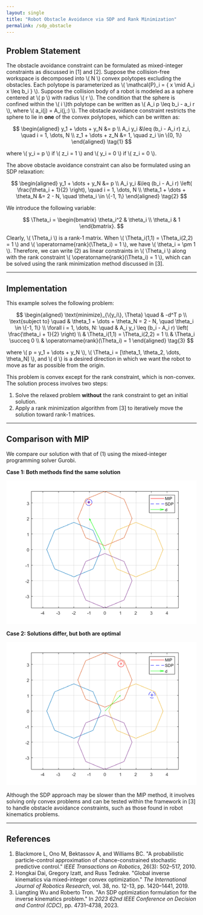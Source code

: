 ```yaml
---
layout: single
title: "Robot Obstacle Avoidance via SDP and Rank Minimization"
permalink: /sdp_obstacle
---
```


## Problem Statement

The obstacle avoidance constraint can be formulated as mixed-integer constraints as discussed in [1] and [2]. Suppose the collision-free workspace is decomposed into \\( N \\) convex polytopes excluding the obstacles. Each polytope is parameterized as \\( \mathcal{P}_i = \{ x \mid A_i x \leq b_i \} \\). Suppose the collision body of a robot is modeled as a sphere centered at \\( p \\) with radius \\( r \\). The condition that the sphere is confined within the \\( i \\)th polytope can be written as \\( A_i p \leq b_i - a_i r \\), where \\( a_i(j) = A_i(j,:) \\). The obstacle avoidance constraint restricts the sphere to lie in **one** of the convex polytopes, which can be written as:

$$
\begin{aligned}
y_1 + \dots + y_N &= p \\
A_i y_i &\leq (b_i - A_i r) z_i, \quad i = 1, \dots, N \\
z_1 + \dots + z_N &= 1, \quad z_i \in \{0, 1\}
\end{aligned} \tag{1}
$$

where \\( y_i = p \\) if \\( z_i = 1 \\) and \\( y_i = 0 \\) if \\( z_i = 0 \\).

The above obstacle avoidance constraint can also be formulated using an SDP relaxation:

$$
\begin{aligned}
y_1 + \dots + y_N &= p \\
A_i y_i &\leq (b_i - A_i r) \left( \frac{\theta_i + 1}{2} \right), \quad i = 1, \dots, N \\
\theta_1 + \dots + \theta_N &= 2 - N, \quad \theta_i \in \{-1, 1\}
\end{aligned} \tag{2}
$$

We introduce the following variable:

$$
\Theta_i =
\begin{bmatrix}
\theta_i^2 & \theta_i \\
\theta_i & 1
\end{bmatrix}.
$$

Clearly, \\( \Theta_i \\) is a rank-1 matrix. When \\( \Theta_i(1,1) = \Theta_i(2,2) = 1 \\) and \\( \operatorname{rank}(\Theta_i) = 1 \\), we have \\( \theta_i = \pm 1 \\). Therefore, we can write (2) as linear constraints in \\( \Theta_i \\) along with the rank constraint \\( \operatorname{rank}(\Theta_i) = 1 \\), which can be solved using the rank minimization method discussed in [3].

---

## Implementation

This example solves the following problem:

$$
\begin{aligned}
\text{minimize}_{\{y_i\}, \Theta} \quad & -d^T p \\
\text{subject to} \quad & \theta_1 + \dots + \theta_N = 2 - N, \quad \theta_i \in \{-1, 1\} \\
\forall i = 1, \dots, N: \quad & A_i y_i \leq (b_i - A_i r) \left( \frac{\theta_i + 1}{2} \right) \\
& \Theta_i(1,1) = \Theta_i(2,2) = 1 \\
& \Theta_i \succeq 0 \\
& \operatorname{rank}(\Theta_i) = 1
\end{aligned} \tag{3}
$$

where \\( p = y_1 + \dots + y_N \\), \\( \Theta_i = [\theta_1, \theta_2, \dots, \theta_N] \\), and \\( d \\) is a desired direction in which we want the robot to move as far as possible from the origin.

This problem is convex except for the rank constraint, which is non-convex. The solution process involves two steps:
1. Solve the relaxed problem **without** the rank constraint to get an initial solution.
2. Apply a rank minimization algorithm from [3] to iteratively move the solution toward rank-1 matrices.

---

## Comparison with MIP

We compare our solution with that of (1) using the mixed-integer programming solver Gurobi.

**Case 1: Both methods find the same solution**

![MIP and SDP compare 1](/images/mip_sdp_compare1.png)

**Case 2: Solutions differ, but both are optimal**

![MIP and SDP compare 2](/images/work_obstacle.png)

Although the SDP approach may be slower than the MIP method, it involves solving only convex problems and can be tested within the framework in [3] to handle obstacle avoidance constraints, such as those found in robot kinematics problems.

---

## References

1. Blackmore L, Ono M, Bektassov A, and Williams BC. "A probabilistic particle-control approximation of chance-constrained stochastic predictive control." *IEEE Transactions on Robotics*, 26(3): 502–517, 2010.  
2. Hongkai Dai, Gregory Izatt, and Russ Tedrake. "Global inverse kinematics via mixed-integer convex optimization." *The International Journal of Robotics Research*, vol. 38, no. 12-13, pp. 1420–1441, 2019.  
3. Liangting Wu and Roberto Tron. "An SDP optimization formulation for the inverse kinematics problem." In *2023 62nd IEEE Conference on Decision and Control (CDC)*, pp. 4731–4738, 2023.
